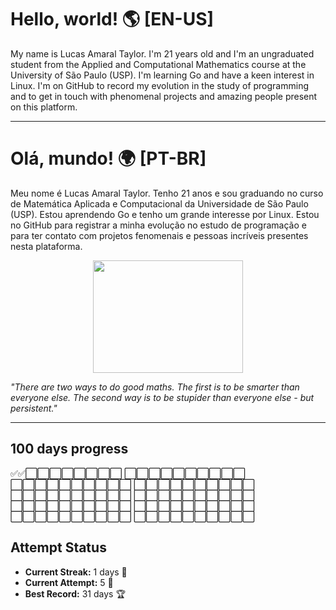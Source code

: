 # Hello, world! 🌎 [EN-US]

My name is Lucas Amaral Taylor. I'm 21 years old and I'm an ungraduated student from the Applied and Computational Mathematics course at the University of São Paulo (USP). I'm learning Go and have a keen interest in Linux. I'm on GitHub to record my evolution in the study of programming and to get in touch with phenomenal projects and amazing people present on this platform.

---

# Olá, mundo! 🌍 [PT-BR]

Meu nome é Lucas Amaral Taylor. Tenho 21 anos e sou graduando no curso de Matemática Aplicada e Computacional da Universidade de São Paulo (USP). Estou aprendendo Go e tenho um grande interesse por Linux. Estou no GitHub para registrar a minha evolução no estudo de programação e para ter contato com projetos fenomenais e pessoas incríveis presentes nesta plataforma.

<p align="center">
  <img src="https://media4.giphy.com/media/pO4UHglOY2vII/giphy.gif?cid=ecf05e479o0l8n09zeoqjx3zqloxh65hoo7yfozejgzqniyg&rid=giphy.gif&ct=g" width="240" height="180">
</p>

*"There are two ways to do good maths. The first is to be smarter than everyone else. The second way is to be stupider than everyone else - but persistent."*  

---
## 100 days progress
✅✅⬜️⬜️⬜️⬜️⬜️⬜️⬜️⬜️
⬜️⬜️⬜️⬜️⬜️⬜️⬜️⬜️⬜️⬜️
⬜️⬜️⬜️⬜️⬜️⬜️⬜️⬜️⬜️⬜️
⬜️⬜️⬜️⬜️⬜️⬜️⬜️⬜️⬜️⬜️
⬜️⬜️⬜️⬜️⬜️⬜️⬜️⬜️⬜️⬜️
⬜️⬜️⬜️⬜️⬜️⬜️⬜️⬜️⬜️⬜️
⬜️⬜️⬜️⬜️⬜️⬜️⬜️⬜️⬜️⬜️
⬜️⬜️⬜️⬜️⬜️⬜️⬜️⬜️⬜️⬜️
⬜️⬜️⬜️⬜️⬜️⬜️⬜️⬜️⬜️⬜️
⬜️⬜️⬜️⬜️⬜️⬜️⬜️⬜️⬜️⬜️

## Attempt Status
  - **Current Streak:** 1 days 🌟
  - **Current Attempt:** 5 🎯
  - **Best Record:** 31 days 🏆
